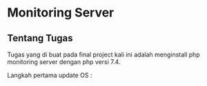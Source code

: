 # Monitoring Server

## Tentang Tugas
Tugas yang di buat pada final project kali ini adalah menginstall php monitoring server dengan php versi 7.4.

Langkah pertama update OS :

